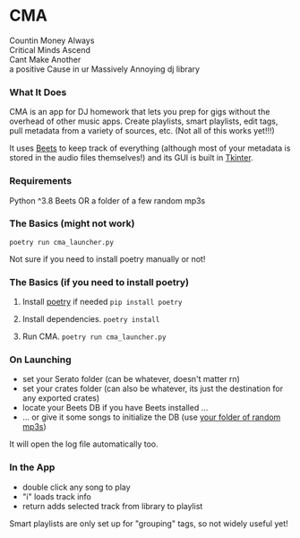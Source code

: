 # CMA
Countin Money Always<br> 
Critical Minds Ascend<br>
Cant Make Another<br>
a positive Cause in ur Massively Annoying dj library 

### What It Does
CMA is an app for DJ homework that lets you prep for gigs without the overhead of other music apps. Create playlists, smart playlists, edit tags, pull metadata from a variety of sources, etc. (Not all of this works yet!!!)

It uses [Beets](https://beets.io/) to keep track of everything (although most of your metadata is stored in the audio files themselves!) and its GUI is built in [Tkinter](https://docs.python.org/3/library/tkinter.html).

### Requirements
Python ^3.8
Beets OR a folder of a few random mp3s<a name="f"></a>

### The Basics (might not work)
`poetry run cma_launcher.py`

Not sure if you need to install poetry manually or not!

### The Basics (if you need to install poetry)
1. Install [poetry](https://python-poetry.org/) if needed
`pip install poetry`

2. Install dependencies.
`poetry install`

3. Run CMA.
`poetry run cma_launcher.py`

### On Launching
- set your Serato folder (can be whatever, doesn't matter rn)
- set your crates folder (can also be whatever, its just the destination for any exported crates)
- locate your Beets DB if you have Beets installed ...
- ... or give it some songs to initialize the DB (use <a href="#f">your folder of random mp3s</a>)

It will open the log file automatically too.

### In the App
- double click any song to play
- "i" loads track info
- return adds selected track from library to playlist

Smart playlists are only set up for "grouping" tags, so not widely useful yet!


